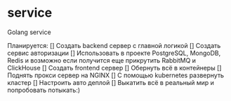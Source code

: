 # service
Golang service

Планируется:
[] Создать backend сервер с главной логикой
[] Создать сервис авторизации
[] Использовать в проекте PostgreSQL, MongoDB, Redis и возможно если получится еще прикрутить RabbitMQ и ClickHouse
[] Создать frontend сервер
[] Обернуть всё в контейнеры
[] Поднять прокси сервер на NGINX
[] С помощью kubernetes развернуть кластер
[] Настроить авто деплой
[] Выкатить всё в реальный мир и попробовать потыкать:)
